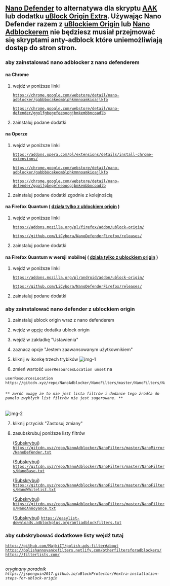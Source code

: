 ## [Nano Defender](https://github.com/jspenguin2017/uBlockProtector/releases) to alternatywa dla skryptu [AAK](https://github.com/reek/anti-adblock-killer/wiki/AAK-Dead-and-Discontinued) lub dodatku [uBlock Origin Extra](https://github.com/gorhill/uBO-Extra). Używając Nano Defender razem z [uBlockiem Origin](https://github.com/gorhill/uBlock/releases) lub [Nano Adblockerem](https://github.com/NanoAdblocker/NanoCore/releases) nie będziesz musiał przejmować się skryptami anty-adblock które uniemożliwiają dostęp do stron stron.

### aby zainstalować nano adblocker z nano defenderem

#### na Chrome

1. wejdź w poniższe linki

<ul>

<code>https://chrome.google.com/webstore/detail/nano-adblocker/gabbbocakeomblphkmmnoamkioajlkfo</code>

<code>https://chrome.google.com/webstore/detail/nano-defender/ggolfgbegefeeoocgjbmkembbncoadlb</code>

</ul>

2. zainstaluj podane dodatki

#### na Operze

1. wejdź w poniższe linki

<ul>

<code>https://addons.opera.com/pl/extensions/details/install-chrome-extensions/</code>

<code>https://chrome.google.com/webstore/detail/nano-adblocker/gabbbocakeomblphkmmnoamkioajlkfo</code>

<code>https://chrome.google.com/webstore/detail/nano-defender/ggolfgbegefeeoocgjbmkembbncoadlb</code>

</ul>

2. zainstaluj podane dodatki zgodnie z kolejnością

#### na Firefox Quantum ( [działa tylko z ublockiem origin](https://github.com/konoromihimaries/polishsubfilters/blob/master/note/nano_defender.md#aby-zainstalowa%C4%87-nano-defender-z-ublockiem-origin) )

1. wejdź w poniższe linki

<ul>

<code>https://addons.mozilla.org/pl/firefox/addon/ublock-origin/</code>

<code>https://github.com/LiCybora/NanoDefenderFirefox/releases/</code>

</ul>

2. zainstaluj podane dodatki

#### na Firefox Quantum w wersji **mobilnej** ( [działa tylko z ublockiem origin](https://github.com/konoromihimaries/polishsubfilters/blob/master/note/nano_defender.md#aby-zainstalowa%C4%87-nano-defender-z-ublockiem-origin) )

1. wejdź w poniższe linki

<ul>

<code>https://addons.mozilla.org/pl/android/addon/ublock-origin/</code>

<code>https://github.com/LiCybora/NanoDefenderFirefox/releases/</code>

</ul>

2. zainstaluj podane dodatki

### aby zainstalować nano defender z ublockiem origin

1. zainstaluj ublock origin wraz z nano defenderem

2. wejdź w [opcje](https://user-images.githubusercontent.com/22258847/39938362-37c58cf4-5542-11e8-8203-57fc5a78a3d7.png) dodatku ublock origin

3. wejdź w zakładkę "Ustawienia"

4. zaznacz opcje "Jestem zaawansowanym użytkownikiem"

5. kliknij w ikonkę trzech trybików
![img-1](https://i.imgur.com/4fOOUO8.png)

6. zmień wartość `userResourcesLocation unset` na 
```
userResourcesLocation https://gitcdn.xyz/repo/NanoAdblocker/NanoFilters/master/NanoFilters/NanoResources.txt
```
###### `** zwróć uwagę że to nie jest lista filtrów i dodanie tego źródła do panelu zwykłych list filtrów nie jest sugerowane. **`

![img-2](https://i.imgur.com/hoxZwxz.png)

7. kliknij przycisk "Zastosuj zmiany"

8. zasubskrubuj poniższe listy filtrów

<ul>

([Subskrybuj][NanoDefender]) <code>https://gitcdn.xyz/repo/NanoAdblocker/NanoFilters/master/NanoMirror/NanoDefender.txt</code>

([Subskrybuj][NanoBase]) <code>https://gitcdn.xyz/repo/NanoAdblocker/NanoFilters/master/NanoFilters/NanoBase.txt</code>

([Subskrybuj][NanoWhitelist]) <code>https://gitcdn.xyz/repo/NanoAdblocker/NanoFilters/master/NanoFilters/NanoWhitelist.txt</code>

([Subskrybuj][NanoAnnoyance]) <code>https://gitcdn.xyz/repo/NanoAdblocker/NanoFilters/master/NanoFilters/NanoAnnoyance.txt</code>

([Subskrybuj][AdblockWarningRemovalList]) <code>https://easylist-downloads.adblockplus.org/antiadblockfilters.txt</code>

</ul>

### aby subskrybować dodatkowe listy wejdź tutaj

<code>https://github.com/MajkiIT/polish-ads-filter#about</code>
<code>https://polishannoyancefilters.netlify.com/otherfiltersforadblockers/</code>
<code>https://filterlists.com/</code>

[NanoDefender]: https://subscribe.adblockplus.org/?location=https://gitcdn.xyz/repo/NanoAdblocker/NanoFilters/master/NanoMirror/NanoDefender.txt&title=Nano%20Defender%20Integration
[NanoBase]: https://subscribe.adblockplus.org/?location=https://gitcdn.xyz/repo/NanoAdblocker/NanoFilters/master/NanoFilters/NanoBase.txt&title=Nano%20filters
[NanoWhitelist]: https://subscribe.adblockplus.org/?location=https://gitcdn.xyz/repo/NanoAdblocker/NanoFilters/master/NanoFilters/NanoWhitelist.txt&title=Nano%20filters%20-%20Whitelist
[NanoAnnoyance]: https://subscribe.adblockplus.org/?location=https://gitcdn.xyz/repo/NanoAdblocker/NanoFilters/master/NanoFilters/NanoAnnoyance.txt&title=Nano%20filters%20-%20Annoyance
[AdblockWarningRemovalList]: https://subscribe.adblockplus.org/?location=https://easylist-downloads.adblockplus.org/antiadblockfilters.txt&title=Adblock%20Warning%20Removal%20List

##

###### oryginany poradnik `https://jspenguin2017.github.io/uBlockProtector/#extra-installation-steps-for-ublock-origin`

